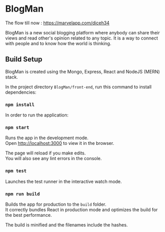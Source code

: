 # BlogMan

<p>
  
  The flow till now : https://marvelapp.com/diceh34
  
</p>


BlogMan is a new social blogging platform where anybody can share their views and read other's opinion related to any topic. It is a way to connect with people and to know how the world is thinking.

## Build Setup

BlogMan is created using the Mongo, Express, React and NodeJS (MERN) stack.

In the project directory `BlogMan/front-end`, run this command to install dependencies:

### `npm install`

In order to run the application:

### `npm start`

Runs the app in the development mode.<br />
Open [http://localhost:3000](http://localhost:3000) to view it in the browser.

The page will reload if you make edits.<br />
You will also see any lint errors in the console.

### `npm test`

Launches the test runner in the interactive watch mode.<br />

### `npm run build`

Builds the app for production to the `build` folder.<br />
It correctly bundles React in production mode and optimizes the build for the best performance.

The build is minified and the filenames include the hashes.<br />
